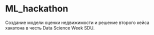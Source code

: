 # ML_hackathon
Создание модели оценки недвижимости и решение второго кейса хакатона в честь Data Science Week SDU.
